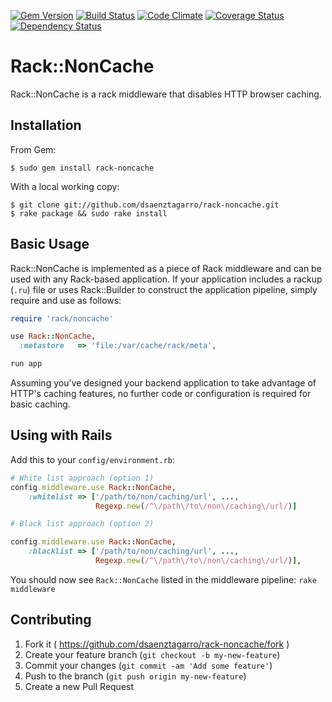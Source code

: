 [![Gem Version](https://badge.fury.io/rb/rack-noncache.svg)](http://badge.fury.io/rb/rack-noncache)
[![Build Status](https://travis-ci.org/dsaenztagarro/rack-noncache.png)](https://travis-ci.org/dsaenztagarro/rack-noncache)
[![Code Climate](https://codeclimate.com/github/dsaenztagarro/rack-noncache/badges/gpa.svg)](https://codeclimate.com/github/dsaenztagarro/rack-noncache)
[![Coverage Status](https://coveralls.io/repos/dsaenztagarro/rack-noncache/badge.png?branch=master)](https://coveralls.io/r/dsaenztagarro/rack-noncache?branch=master)
[![Dependency Status](https://gemnasium.com/dsaenztagarro/rack-noncache.svg)](https://gemnasium.com/dsaenztagarro/rack-noncache)

# Rack::NonCache

Rack::NonCache is a rack middleware that disables HTTP browser caching.

## Installation

From Gem:

    $ sudo gem install rack-noncache

With a local working copy:

    $ git clone git://github.com/dsaenztagarro/rack-noncache.git
    $ rake package && sudo rake install

## Basic Usage

Rack::NonCache is implemented as a piece of Rack middleware and can be used with
any Rack-based application. If your application includes a rackup (`.ru`) file
or uses Rack::Builder to construct the application pipeline, simply require
and use as follows:

```ruby
require 'rack/noncache'

use Rack::NonCache,
  :metastore   => 'file:/var/cache/rack/meta',

run app
```

Assuming you've designed your backend application to take advantage of HTTP's
caching features, no further code or configuration is required for basic
caching.

## Using with Rails

Add this to your `config/environment.rb`:

```ruby
# White list approach (option 1)
config.middleware.use Rack::NonCache,
    :whitelist => ['/path/to/non/caching/url', ...,
                   Regexp.new(/^\/path\/to\/non\/caching\/url/)]

# Black list approach (option 2)

config.middleware.use Rack::NonCache,
    :blacklist => ['/path/to/non/caching/url', ...,
                   Regexp.new(/^\/path\/to\/non\/caching\/url/)],
```

You should now see `Rack::NonCache` listed in the middleware pipeline: 
`rake middleware`

## Contributing

1. Fork it ( https://github.com/dsaenztagarro/rack-noncache/fork )
2. Create your feature branch (`git checkout -b my-new-feature`)
3. Commit your changes (`git commit -am 'Add some feature'`)
4. Push to the branch (`git push origin my-new-feature`)
5. Create a new Pull Request
